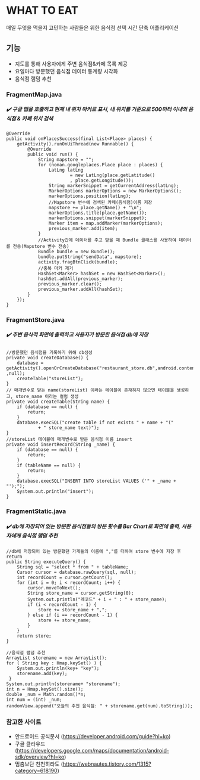 # WHAT TO EAT
매일 무엇을 먹을지 고민하는 사람들은 위한 음식점 선택 시간 단축 어플리케이션  

## 기능
* 지도를 통해 사용자에게 주변 음식점&카페 목록 제공 
* 요일마다 방문했던 음식점 데이터 통계량 시각화
* 음식점 램덤 추천 


### FragmentMap.java
##### :heavy_check_mark: 구글 맵을 호출하고 현재 내 위치 마커로 표시, 내 위치를 기준으로 500미터 이내의 음식점 & 카페 위치 검색
    @Override
    public void onPlacesSuccess(final List<Place> places) {
        getActivity().runOnUiThread(new Runnable() {
            @Override
            public void run() {
                String mapstore = "";
                for (noman.googleplaces.Place place : places) {
                    LatLng latLng
                            = new LatLng(place.getLatitude()
                            , place.getLongitude());
                    String markerSnippet = getCurrentAddress(latLng);
                    MarkerOptions markerOptions = new MarkerOptions();
                    markerOptions.position(latLng);
                    //Mapstore 변수에 검색된 카페(음식점)이름 저장
                    mapstore += place.getName() + "\n";
                    markerOptions.title(place.getName());
                    markerOptions.snippet(markerSnippet);
                    Marker item = map.addMarker(markerOptions);
                    previous_marker.add(item);
                }
                //Activity간에 데이터를 주고 받을 때 Bundle 클래스를 사용하여 데이터를 전송(Mapstore 변수 전송)
                Bundle bundle = new Bundle();
                bundle.putString("sendData", mapstore);
                activity.fragBtnClick(bundle);
                //중복 마커 제거
                HashSet<Marker> hashSet = new HashSet<Marker>();
                hashSet.addAll(previous_marker);
                previous_marker.clear();
                previous_marker.addAll(hashSet);
            }
        });
    }
   
### FragmentStore.java
##### :heavy_check_mark: 주변 음식적 화면에 출력하고 사용자가 방문한 음식점 db에 저장
    //방문했던 음식점을 기록하기 위해 db생성
    private void createDatabase() {
        database = getActivity().openOrCreateDatabase("restaurant_store.db",android.content.Context.MODE_PRIVATE ,null);
        createTable("storeList");
    }
    // 매개변수로 받는 name(storeList) 이라는 테이블이 존재하지 않으면 테이블을 생성하고, store_name 이라는 컬럼 생성
    private void createTable(String name) {
        if (database == null) {
            return;
        }
        database.execSQL("create table if not exists " + name + "("
                + " store_name text)");
    }
    //storeList 테이블에 매개변수로 받은 음식점 이름 insert
    private void insertRecord(String _name) {
        if (database == null) {
            return;
        }
        if (tableName == null) {
            return;
        }
        database.execSQL("INSERT INTO storeList VALUES ('" + _name + "');");
        System.out.println("insert");
    }
    
### FragmentStatic.java
##### :heavy_check_mark: db에 저장되어 있는 방문한 음식점들의 방문 횟수를 Bar Chart로 화면에 출력, 사용자에게 음식점 램덤 추천  
    //db에 저장되어 있는 방문했던 가게들의 이름에 ","를 더하여 store 변수에 저장 후 return
    public String executeQuery() {
        String sql = "select * from " + tableName;
        Cursor cursor = database.rawQuery(sql, null);
        int recordCount = cursor.getCount();
        for (int i = 0; i < recordCount; i++) {
            cursor.moveToNext();
            String store_name = cursor.getString(0);
            System.out.println("레코드" + i + " : " + store_name);
            if (i < recordCount - 1) {
                store += store_name + ",";
            } else if (i == recordCount - 1) {
                store += store_name;
            }
        }
        return store;
    }
    
    //음식점 램덤 추천
    ArrayList storename = new ArrayList();
    for ( String key : Hmap.keySet() ) {
        System.out.println(key+ "key");
        storename.add(key);
     }
    System.out.println(storename+ "storename");
    int n = Hmap.keySet().size();
    double _num = Math.random()*n;
    int num = (int) _num;
    randomView.append("오늘의 추천 음식점: " + storename.get(num).toString());


### 참고한 사이트
- 안드로이드 공식문서 (https://developer.android.com/guide?hl=ko)
- 구글 클라우드 (https://developers.google.com/maps/documentation/android-sdk/overview?hl=ko)
- 멈춤보단 천천히라도 (https://webnautes.tistory.com/1315?category=618190)

